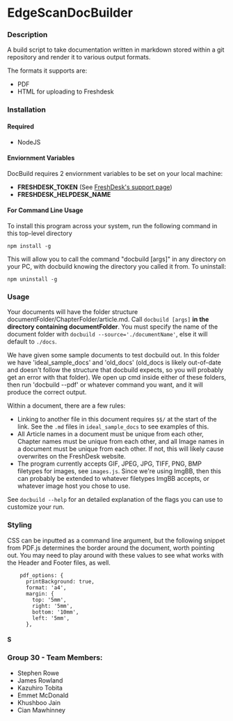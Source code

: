 
# EdgeScanDocBuilder

### Description
A build script to take documentation written in markdown stored within a git
repository and render it to various output formats.

The formats it supports are:
* PDF
* HTML for uploading to Freshdesk

### Installation

#### Required
* NodeJS

#### Enviornment Variables
DocBuild requires 2 enviornment variables to be set on your local machine:
* **FRESHDESK_TOKEN** (See [FreshDesk's  support page](https://support.freshdesk.com/support/solutions/articles/215517-how-to-find-your-api-key))
* **FRESHDESK_HELPDESK_NAME**

#### For Command Line Usage
To install this program across your system, run the following command in this top-level directory
```
npm install -g
```
This will allow you to call the command "docbuild \[args\]" in any directory on your PC, with docbuild knowing the directory you called it from.
To uninstall:
```
npm uninstall -g
```

### Usage
Your documents will have the folder structure documentFolder/ChapterFolder/article.md. Call ```docbuild [args]``` **in the directory containing documentFolder**. You must specify the name of the document folder with ```docbuild --source='./documentName'```, else it will default to ```./docs```.

We have given some sample documents to test docbuild out. In this folder we have 'ideal_sample_docs' and 'old_docs' (old_docs is likely out-of-date and doesn't follow the structure that docbuild expects, so you will probably get an error with that folder). We open up cmd inside either of these folders, then run 'docbuild --pdf' or whatever command you want, and it will produce the correct output. 

Within a document, there are a few rules:
* Linking to another file in this document requires ```$$/``` at the start of the link. See the ```.md``` files in ```ideal_sample_docs``` to see examples of this.
* All Article names in a document must be unique from each other, Chapter names must be unique from each other, and all Image names in a document must be unique from each other. If not, this will likely cause overwrites on the FreshDesk website.
* The program currently accepts GIF, JPEG, JPG, TIFF, PNG, BMP filetypes for images, see ```images.js```. Since we're using ImgBB, then this can probably be extended to whatever filetypes ImgBB accepts, or whatever image host you chose to use.

See ```docbuild --help``` for an detailed explanation of the flags you can use to customize your run.

### Styling
CSS can be inputted as a command line argument, but the following snippet from PDF.js determines the border around the document, worth pointing out. You may need to play around with these values to see what works with the Header and Footer files, as well.
```
    pdf_options: {
      printBackground: true,
      format: 'a4',
      margin: {
        top: '5mm',
        right: '5mm',
        bottom: '10mm',
        left: '5mm',
      },
```

#### S
### Group 30 - Team Members:
* Stephen Rowe
* James Rowland
* Kazuhiro Tobita
* Emmet McDonald
* Khushboo Jain
* Cian Mawhinney
